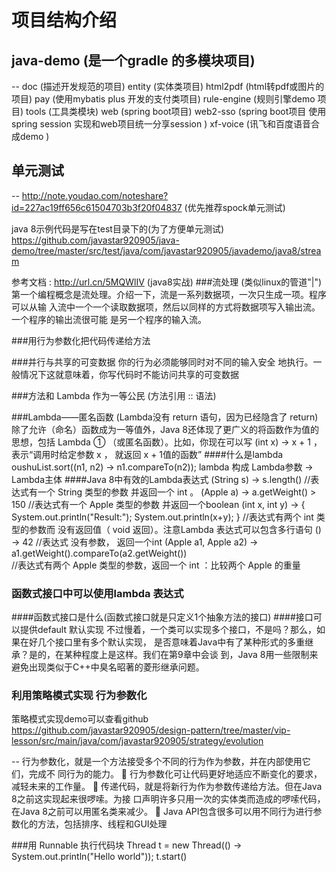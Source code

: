# 项目结构介绍
## java-demo (是一个gradle 的多模块项目)
--
    doc (描述开发规范的项目)
    entity (实体类项目)
    html2pdf (html转pdf或图片的项目)
    pay (使用mybatis plus 开发的支付类项目)
    rule-engine (规则引擎demo 项目)
    tools   (工具类模块)
    web     (spring boot项目)
    web2-sso    (spring boot项目  使用spring session 实现和web项目统一分享session )
    xf-voice    (讯飞和百度语音合成demo )
## 单元测试
--
http://note.youdao.com/noteshare?id=227ac19ff656c61504703b3f20f04837 (优先推荐spock单元测试)


java 8示例代码是写在test目录下的(为了方便单元测试)
https://github.com/javastar920905/java-demo/tree/master/src/test/java/com/javastar920905/javademo/java8/stream

参考文档 : http://url.cn/5MQWlIV (java8实战)
###流处理 (类似linux的管道"|")
第一个编程概念是流处理。介绍一下，流是一系列数据项，一次只生成一项。程序可以从输
入流中一个一个读取数据项，然后以同样的方式将数据项写入输出流。一个程序的输出流很可能
是另一个程序的输入流。

###用行为参数化把代码传递给方法


###并行与共享的可变数据
你的行为必须能够同时对不同的输入安全
地执行。一般情况下这就意味着，你写代码时不能访问共享的可变数据


###方法和 Lambda 作为一等公民 (方法引用 :: 语法)


###Lambda——匿名函数  (Lambda没有 return 语句，因为已经隐含了 return)
除了允许（命名）函数成为一等值外，Java 8还体现了更广义的将函数作为值的思想，包括
Lambda
① （或匿名函数）。比如，你现在可以写 (int x) -> x + 1 ，表示“调用时给定参数 x ，
就返回 x + 1值的函数”
####什么是lambda
oushuList.sort((n1, n2) -> n1.compareTo(n2));
lambda 构成    Lambda参数 -> Lambda主体
####Java 8中有效的Lambda表达式
(String s) -> s.length()           //表达式有一个 String 类型的参数  并返回一个 int 。
(Apple a) -> a.getWeight() > 150   //表达式有一个 Apple 类型的参数   并返回一个boolean
(int x, int y) -> {
System.out.println("Result:");
System.out.println(x+y);
}                                  //表达式有两个 int 类型的参数而  没有返回值（ void 返回）。注意Lambda 表达式可以包含多行语句
() -> 42                           //表达式       没有参数，       返回一个int
(Apple a1, Apple a2) -> a1.getWeight().compareTo(a2.getWeight())  
                                   //表达式有两个 Apple 类型的参数，返回一个 int ：比较两个 Apple 的重量

### 函数式接口中可以使用lambda 表达式 
####函数式接口是什么(函数式接口就是只定义1个抽象方法的接口)
####接口可以提供default 默认实现
不过慢着，一个类可以实现多个接口，不是吗？那么，如果在好几个接口里有多个默认实现，
是否意味着Java中有了某种形式的多重继承？是的，在某种程度上是这样。我们在第9章中会谈
到，Java 8用一些限制来避免出现类似于C++中臭名昭著的菱形继承问题。


### 利用策略模式实现 行为参数化
策略模式实现demo可以查看github 
https://github.com/javastar920905/design-pattern/tree/master/vip-lesson/src/main/java/com/javastar920905/strategy/evolution

--
行为参数化，就是一个方法接受多个不同的行为作为参数，并在内部使用它们，完成不
同行为的能力。
  行为参数化可让代码更好地适应不断变化的要求，减轻未来的工作量。
  传递代码，就是将新行为作为参数传递给方法。但在Java 8之前这实现起来很啰嗦。为接
口声明许多只用一次的实体类而造成的啰嗦代码，在Java 8之前可以用匿名类来减少。
  Java API包含很多可以用不同行为进行参数化的方法，包括排序、线程和GUI处理

###用 Runnable 执行代码块
Thread t = new Thread(() -> System.out.println("Hello world"));
t.start()
